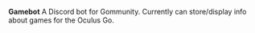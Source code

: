 **Gamebot**
A Discord bot for Gommunity.
Currently can store/display info about games for the Oculus Go.
